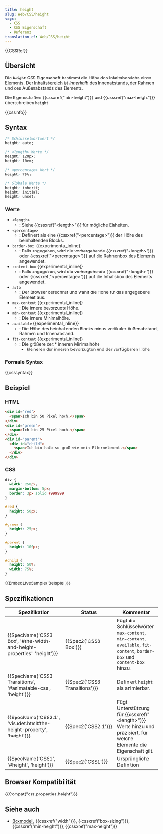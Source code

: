 ```yaml
---
title: height
slug: Web/CSS/height
tags:
  - CSS
  - CSS Eigenschaft
  - Referenz
translation_of: Web/CSS/height
---
```

{{CSSRef}}

## Übersicht

Die **`height`** CSS Eigenschaft bestimmt die Höhe des Inhaltsbereichs eines Elements. Der [Inhaltsbereich](/de/docs/Web/CSS/Boxmodell#Inhalt) ist _innerhalb_ des Innenabstands, der Rahmen und des Außenabstands des Elements.

Die Eigenschaften {{cssxref("min-height")}} und {{cssxref("max-height")}} überschreiben `height`.

{{cssinfo}}

## Syntax

```css
/* Schlüsselwortwert */
height: auto;

/* <length> Werte */
height: 120px;
height: 10em;

/* <percentage> Wert */
height: 75%;

/* Globale Werte */
height: inherit;
height: initial;
height: unset;
```

### Werte

- `<length>`
  - : Siehe {{cssxref("&lt;length&gt;")}} für mögliche Einheiten.
- `<percentage>`
  - : Definiert als eine {{cssxref("&lt;percentage&gt;")}} der Höhe des beinhaltenden Blocks.
- `border-box `{{experimental_inline}}
  - : Falls angegeben, wird die vorhergehende {{cssxref("&lt;length&gt;")}} oder {{cssxref("&lt;percentage&gt;")}} auf die Rahmenbox des Elements angewendet.
- `content-box` {{experimental_inline}}
  - : Falls angegeben, wird die vorhergehende {{cssxref("&lt;length&gt;")}} oder {{cssxref("&lt;percentage&gt;")}} auf die Inhaltsbox des Elements angewendet.
- `auto`
  - : Der Browser berechnet und wählt die Höhe für das angegebene Element aus.
- `max-content` {{experimental_inline}}
  - : Die innere bevorzugte Höhe.
- `min-content` {{experimental_inline}}
  - : Die innere Minimalhöhe.
- `available` {{experimental_inline}}
  - : Die Höhe des beinhaltenden Blocks minus vertikaler Außenabstand, Rahmen und Innenabstand.
- `fit-content` {{experimental_inline}}
  - : Die größere der:\* inneren Minimalhöhe
    - kleineren der inneren bevorzugten und der verfügbaren Höhe

### Formale Syntax

{{csssyntax}}

## Beispiel

### HTML

```html
<div id="red">
  <span>Ich bin 50 Pixel hoch.</span>
</div>
<div id="green">
  <span>Ich bin 25 Pixel hoch.</span>
</div>
<div id="parent">
  <div id="child">
    <span>Ich bin halb so groß wie mein Elternelement.</span>
  </div>
</div>
```

### CSS

```css
div {
  width: 250px;
  margin-bottom: 5px;
  border: 3px solid #999999;
}

#red {
  height: 50px;
}

#green {
  height: 25px;
}

#parent {
  height: 100px;
}

#child {
  height: 50%;
  width: 75%;
}
```

{{EmbedLiveSample('Beispiel')}}

## Spezifikationen

| Spezifikation                                                                                | Status                                   | Kommentar                                                                                                                             |
| -------------------------------------------------------------------------------------------- | ---------------------------------------- | ------------------------------------------------------------------------------------------------------------------------------------- |
| {{SpecName('CSS3 Box', '#the-width-and-height-properties', 'height')}} | {{Spec2('CSS3 Box')}}             | Fügt die Schlüsselwörter `max-content`, `min-content`, `available`, `fit-content`, `border-box` und `content-box` hinzu.              |
| {{SpecName('CSS3 Transitions', '#animatable-css', 'height')}}             | {{Spec2('CSS3 Transitions')}} | Definiert `height` als animierbar.                                                                                                    |
| {{SpecName('CSS2.1', 'visudet.html#the-height-property', 'height')}} | {{Spec2('CSS2.1')}}                 | Fügt Unterstützung für {{cssxref("&lt;length&gt;")}} Werte hinzu und präzisiert, für welche Elemente die Eigenschaft gilt. |
| {{SpecName('CSS1', '#height', 'height')}}                                     | {{Spec2('CSS1')}}                 | Ursprüngliche Definition                                                                                                              |

## Browser Kompatibilität

{{Compat("css.properties.height")}}

## Siehe auch

- [Boxmodell](/de/docs/Web/CSS/Boxmodell), {{cssxref("width")}}, {{cssxref("box-sizing")}}, {{cssxref("min-height")}}, {{cssxref("max-height")}}
